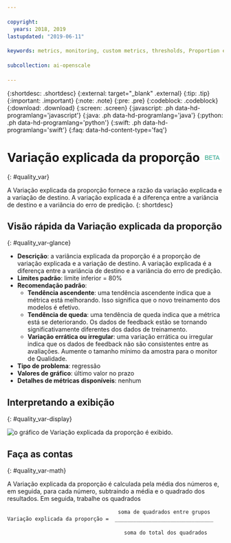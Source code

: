 ```yaml
---

copyright:
  years: 2018, 2019
lastupdated: "2019-06-11"

keywords: metrics, monitoring, custom metrics, thresholds, Proportion explained variance

subcollection: ai-openscale

---
```


{:shortdesc: .shortdesc}
{:external: target="_blank" .external}
{:tip: .tip}
{:important: .important}
{:note: .note}
{:pre: .pre}
{:codeblock: .codeblock}
{:download: .download}
{:screen: .screen}
{:javascript: .ph data-hd-programlang='javascript'}
{:java: .ph data-hd-programlang='java'}
{:python: .ph data-hd-programlang='python'}
{:swift: .ph data-hd-programlang='swift'}
{:faq: data-hd-content-type='faq'}

# Variação explicada da proporção ![tag beta](images/beta.png)
{: #quality_var}

A Variação explicada da proporção fornece a razão da variação explicada e a variação de destino. A variação explicada é a diferença entre a variância de destino e a variância do erro de predição.
{: shortdesc}

## Visão rápida da Variação explicada da proporção
{: #quality_var-glance}

- **Descrição**: a variância explicada da proporção é a proporção de variação explicada e a variação de destino. A variação explicada é a diferença entre a variância de destino e a variância do erro de predição.
- **Limites padrão**: limite inferior = 80%
- **Recomendação padrão**:
   - **Tendência ascendente**: uma tendência ascendente indica que a métrica está melhorando. Isso significa que o novo treinamento dos modelos é efetivo.
   - **Tendência de queda**: uma tendência de queda indica que a métrica
está se deteriorando. Os dados de feedback estão se tornando significativamente diferentes dos dados de treinamento.
   - **Variação errática ou irregular**: uma variação errática ou irregular
indica que os dados de feedback não são consistentes entre as avaliações. Aumente o tamanho mínimo da
amostra para o monitor de Qualidade.
- **Tipo de problema**: regressão
- **Valores de gráfico**: último valor no prazo
- **Detalhes de métricas disponíveis**: nenhum

## Interpretando a exibição
{: #quality_var-display}

![o gráfico de Variação explicada da proporção é exibido.](images/xxxx.png)

## Faça as contas
{: #quality_var-math}

A Variação explicada da proporção é calculada pela média dos números e, em seguida, para cada número, subtraindo a média e o quadrado dos resultados. Em seguida, trabalhe os quadrados

```
                                    soma de quadrados entre grupos
Variação explicada da proporção =  ________________________________

                                      soma do total dos quadrados
```

